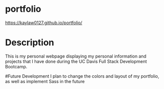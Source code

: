 # portfolio
https://kaylaw0127.github.io/portfolio/

# Description
This is my personal webpage displaying my personal information and projects that I have done during the UC Davis Full Stack Development Bootcamp.

#Future Development
I plan to change the colors and layout of my portfolio, as well as implement Sass in the future

